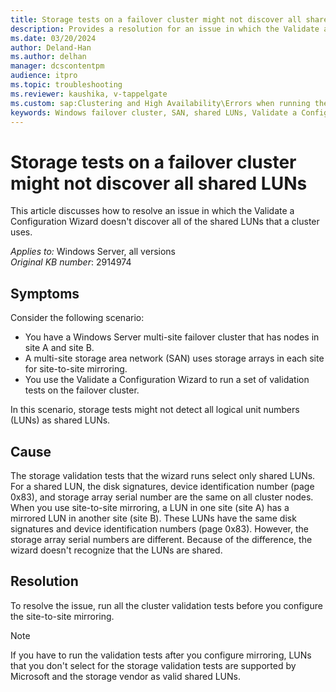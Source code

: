 ```yaml
---
title: Storage tests on a failover cluster might not discover all shared LUNs
description: Provides a resolution for an issue in which the Validate a Configuration Wizard doesn't discover all shared LUNs for a cluster.
ms.date: 03/20/2024
author: Deland-Han
ms.author: delhan
manager: dcscontentpm
audience: itpro
ms.topic: troubleshooting
ms.reviewer: kaushika, v-tappelgate
ms.custom: sap:Clustering and High Availability\Errors when running the Validation Wizard, csstroubleshoot
keywords: Windows failover cluster, SAN, shared LUNs, Validate a Configuration Wizard
---
```


# Storage tests on a failover cluster might not discover all shared LUNs

This article discusses how to resolve an issue in which the Validate a Configuration Wizard doesn't discover all of the shared LUNs that a cluster uses.

_Applies to:_&nbsp;Windows Server, all versions  
_Original KB number_:&nbsp;2914974  

## Symptoms

Consider the following scenario:

- You have a Windows Server multi-site failover cluster that has nodes in site A and site B.
- A multi-site storage area network (SAN) uses storage arrays in each site for site-to-site mirroring.
- You use the Validate a Configuration Wizard to run a set of validation tests on the failover cluster. 

In this scenario, storage tests might not detect all logical unit numbers (LUNs) as shared LUNs.

## Cause

The storage validation tests that the wizard runs select only shared LUNs. For a shared LUN, the disk signatures, device identification number (page 0x83), and storage array serial number are the same on all cluster nodes. When you use site-to-site mirroring, a LUN in one site (site A) has a mirrored LUN in another site (site B). These LUNs have the same disk signatures and device identification numbers (page 0x83). However, the storage array serial numbers are different. Because of the difference, the wizard doesn't recognize that the LUNs are shared.

## Resolution

To resolve the issue, run all the cluster validation tests before you configure the site-to-site mirroring.

> [!NOTE]  
> If you have to run the validation tests after you configure mirroring, LUNs that you don't select for the storage validation tests are supported by Microsoft and the storage vendor as valid shared LUNs.
